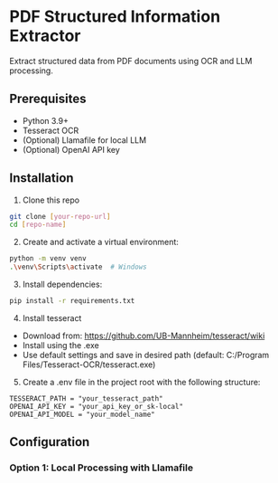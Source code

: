 # PDF Structured Information Extractor

Extract structured data from PDF documents using OCR and LLM processing.

## Prerequisites
- Python 3.9+
- Tesseract OCR
- (Optional) Llamafile for local LLM
- (Optional) OpenAI API key

## Installation
1. Clone this repo
```bash
git clone [your-repo-url]
cd [repo-name]
```
2. Create and activate a virtual environment:
```bash
python -m venv venv
.\venv\Scripts\activate  # Windows
```
3. Install dependencies:
```bash
pip install -r requirements.txt
```
4. Install tesseract
- Download from: https://github.com/UB-Mannheim/tesseract/wiki
- Install using the .exe
- Use default settings and save in desired path (default: C:/Program Files/Tesseract-OCR/tesseract.exe)

5. Create a .env file in the project root with the following structure:
```text
TESSERACT_PATH = "your_tesseract_path"
OPENAI_API_KEY = "your_api_key_or_sk-local"
OPENAI_API_MODEL = "your_model_name"
```

## Configuration

### Option 1: Local Processing with Llamafile




